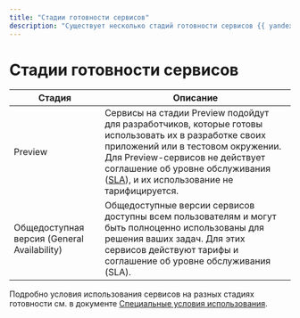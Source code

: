 ```yaml
---
title: "Стадии готовности сервисов"
description: "Существует несколько стадий готовности сервисов {{ yandex-cloud }}. Preview — сервисы подойдут для разработчиков, которые готовы использовать их в разработке своих приложений или в тестовом окружении. Использование не тарифицируется, SLA не действует. Общедоступная версия (General Availability) — доступны всем пользователям и могут быть полноценно использованы для решения задач. Использование тарифицируется, SLA действует."
---
```


# Стадии готовности сервисов

Стадия | Описание 
----- | -----
Preview | Сервисы на стадии Preview подойдут для разработчиков, которые готовы использовать их в разработке своих приложений или в тестовом окружении. Для Preview-сервисов не действует соглашение об уровне обслуживания ([SLA](../../glossary/sla.md)), и их использование не тарифицируется.
Общедоступная версия (General Availability) | Общедоступные версии сервисов доступны всем пользователям и могут быть полноценно использованы для решения ваших задач. Для этих сервисов действуют тарифы и соглашение об уровне обслуживания (SLA).


Подробно условия использования сервисов на разных стадиях готовности см. в документе [Специальные условия использования](https://yandex.ru/legal/cloud_specialterms/?lang=ru#index__section_fk5_d4c_cgb).
